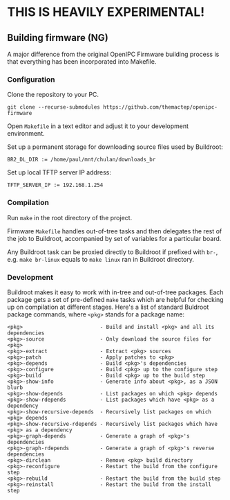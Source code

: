 # THIS IS HEAVILY EXPERIMENTAL!

Building firmware (NG)
----------------------

A major difference from the original OpenIPC Firmware building process 
is that everything has been incorporated into Makefile.

### Configuration

Clone the repository to your PC.
```
git clone --recurse-submodules https://github.com/themactep/openipc-firmware
```
Open `Makefile` in a text editor and adjust it to your development environment.

Set up a permanent storage for downloading source files used by Buildroot:
```
BR2_DL_DIR := /home/paul/mnt/chulan/downloads_br
```
Set up local TFTP server IP address:
```
TFTP_SERVER_IP := 192.168.1.254
```

### Compilation

Run `make` in the root directory of the project.

Firmware `Makefile` handles out-of-tree tasks and then delegates the rest of the
job to Buildroot, accompanied by set of variables for a particular board.

Any Buildroot task can be proxied directly to Buildroot if prefixed with `br-`,
e.g. `make br-linux` equals to `make linux` ran in Buildroot directory.

### Development

Buildroot makes it easy to work with in-tree and out-of-tree packages. 
Each package gets a set of pre-defined `make` tasks which are helpful for 
checking up on compilation at different stages. Here's a list of standard 
Buldroot package commands, where `<pkg>` stands for a package name:

```
<pkg>                         - Build and install <pkg> and all its dependencies
<pkg>-source                  - Only download the source files for <pkg>
<pkg>-extract                 - Extract <pkg> sources
<pkg>-patch                   - Apply patches to <pkg>
<pkg>-depends                 - Build <pkg>'s dependencies
<pkg>-configure               - Build <pkg> up to the configure step
<pkg>-build                   - Build <pkg> up to the build step
<pkg>-show-info               - Generate info about <pkg>, as a JSON blurb
<pkg>-show-depends            - List packages on which <pkg> depends
<pkg>-show-rdepends           - List packages which have <pkg> as a dependency
<pkg>-show-recursive-depends  - Recursively list packages on which <pkg> depends
<pkg>-show-recursive-rdepends - Recursively list packages which have <pkg> as a dependency
<pkg>-graph-depends           - Generate a graph of <pkg>'s dependencies
<pkg>-graph-rdepends          - Generate a graph of <pkg>'s reverse dependencies
<pkg>-dirclean                - Remove <pkg> build directory
<pkg>-reconfigure             - Restart the build from the configure step
<pkg>-rebuild                 - Restart the build from the build step
<pkg>-reinstall               - Restart the build from the install step
```
